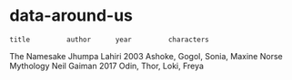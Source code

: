 # data-around-us

    title         author      year         characters
The Namesake  Jhumpa Lahiri   2003   Ashoke, Gogol, Sonia, Maxine
Norse Mythology Neil Gaiman  2017   Odin, Thor, Loki, Freya
